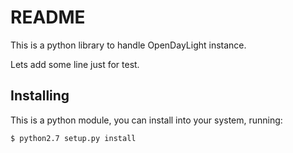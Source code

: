 # README

This is a python library to handle OpenDayLight instance.

Lets add some line just for test.

## Installing

This is a python module, you can install into your system, running:

```
$ python2.7 setup.py install
```
